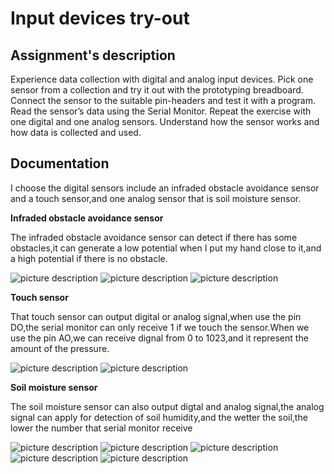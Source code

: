 # Input devices try-out

## Assignment's description
Experience data collection with digital and analog input devices. Pick one sensor from a collection and try it out with the prototyping breadboard. Connect the sensor to the suitable pin-headers and test it with a program. Read the sensor’s data using the Serial Monitor. Repeat the exercise with one digital and one analog sensors. Understand how the sensor works and how data is collected and used.

## Documentation
I choose the digital sensors include an infraded obstacle avoidance sensor and a touch sensor,and one analog sensor that is soil moisture sensor.

**Infraded obstacle avoidance sensor**

The infraded obstacle avoidance sensor can detect if there has some obstacles,it can generate a low potential when I put my hand close to it,and a high potential if there is no obstacle.

![picture description](./images/Infrared-obstacle-avoidance.jpg)
![picture description](./images/Infrared-obstacle-avoidance-high.jpg)
![picture description](./images/digitalRead-low.png)

**Touch sensor**

That touch sensor can output digital or analog signal,when use the pin DO,the serial monitor can only receive 1 if we touch the sensor.When we use the pin AO,we can receive dignal from 0 to 1023,and it represent the amount of the pressure.

![picture description](./images/Touch-sensor.jpg)
![picture description](./images/Touch-sensor-circuit.jpg)

**Soil moisture sensor**

The soil moisture sensor can also output digtal and analog signal,the analog signal can apply for detection of soil humidity,and the wetter the soil,the lower the number that serial monitor receive

![picture description](./images/Soil-moisture-sensor.jpg)
![picture description](./images/Soil-moisture-sensor-low-humidity.jpg)
![picture description](./images/analogRead-low.png)
![picture description](./Soil-moisture-sensor-high-humidity.jpg)
![picture description](./images/analogRead-high.png)
